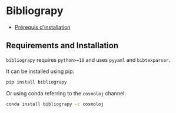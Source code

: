 # Bibliograpy

* [Prérequis d'installation](#requirements-and-installation)

## Requirements and Installation

`bibliograpy` requires `python>=10` and uses `pyyaml` and `bibtexparser`.

It can be installed using pip:

```bash
pip install bibliograpy
```

Or using conda referring to the `cosmoloj` channel:

```bash
conda install bibliograpy -c cosmoloj
```
